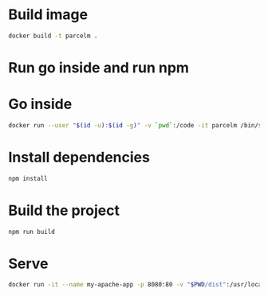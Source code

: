 

# Build image
```sh
docker build -t parcelm .
```

# Run go inside and run npm

# Go inside

```sh
docker run --user "$(id -u):$(id -g)" -v `pwd`:/code -it parcelm /bin/sh
```
# Install dependencies
```sh
npm install
```

# Build the project
```sh
npm run build
```

# Serve
```sh
docker run -it --name my-apache-app -p 8080:80 -v "$PWD/dist":/usr/local/apache2/htdocs/ httpd:2.4
```
